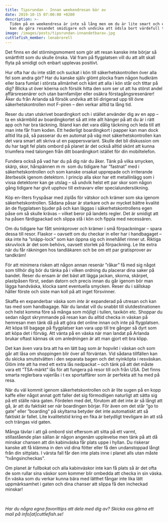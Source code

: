 ```yaml
---
title: Tipsrundan - Innan weekendresan bär av
date: 2019-10-15 07:00:00 +0200
description: >-
  Tiden på en weekendresa är inte så lång men om du är lite smart och effektiv
  kan du göra resandet smidigare och undvika att ödsla bort värdefull tid.
image: /images/posts/tipsrundan-innandetbarav.jpg
cuttlefish_member: lenabrorell
---
```


Det finns en del störningsmoment som gör att resan kanske inte börjar s&aring; sm&auml;rtfritt som du skulle önska. V&auml;l fram p&aring; flygplatsen vill du att allt skall flyta p&aring; smidigt och enbart upplevas positivt.

Hur ofta har du inte st&aring;tt och suckat i kön till s&auml;kerhetskontrollen över alla fel som andra gör? Har du kanske sj&auml;lv glömt plocka fram n&aring;gon hudkr&auml;m eller bara fumlat i största allm&auml;nhet och k&auml;nt att alla i kön st&aring;r och tittar p&aring; dig? Blicka ut över köerna och försök hitta den som ser ut att ha störst andel aff&auml;rsresen&auml;rer och utan barnfamiljer eller os&auml;kra förstag&aring;ngsresen&auml;rer\! &Aring;ker du fr&aring;n Arlanda s&aring; försök undvika att bli dirigerad upp till övre s&auml;kerhetskontrollen mot F-piren – den verkar alltid ta l&aring;ng tid.

Reser du utan utskrivet boardingkort och i st&auml;llet anv&auml;nder dig av en app – ta en sk&auml;rmbild av boardingkortet s&aring; att inte allt h&auml;nger p&aring; att du &auml;r i r&auml;tt app och har bra t&auml;ckning. Ibland kan det vara d&aring;lig t&auml;ckning och leda till att man inte f&aring;r fram koden. Ett hederligt boardingkort i papper kan man dock alltid lita p&aring;, s&aring; passerar du en automat p&aring; v&auml;g mot s&auml;kerhetskontrollen kan det vara smart att skriva ut en pappersvariant. Skulle det bli diskussion om du har tagit fel plats ombord p&aring; planet &auml;r det ocks&aring; alltid skönt att kunna triumfera med talongen fr&aring;n ditt boardingkort ist&auml;llet för din mobiltelefon.

Fundera ocks&aring; p&aring; vad har du p&aring; dig n&auml;r du &aring;ker. T&auml;nk p&aring; vilka smycken, sk&auml;rp, skor, h&aring;rsp&auml;nnen m m &nbsp;som du tidigare har ”fastnat” med i s&auml;kerhetskontrollen och som kanske orsakat upprepade och irriterande &aring;terbesök igenom detektorn. I princip alla skor har ett metallinl&auml;gg som i vissa detektorer kan ge utslag – s&aring; undvik helst ett par skor som n&aring;gon g&aring;ng tidigare har givit upphov till extravarv eller specialundersökning.

Köp en-liters frysp&aring;sar med zipl&aring;s för v&auml;tskor och kr&auml;mer som ska igenom s&auml;kerhetskontrollen. S&aring;dana p&aring;sar &auml;r starkare och av mycket b&auml;ttre kvalit&eacute; &auml;n de flygplatsen bjuder p&aring; och kan l&auml;ggas i s&auml;kerhetskontrollens egen p&aring;se om s&aring; skulle kr&auml;vas – vilket beror p&aring; landets regler. Det &auml;r smidigt att ha p&aring;sen f&auml;rdigpackad och slippa st&aring; i kön och fippla med necess&auml;ren.

Om du tidigare har f&aring;tt sminkprover och kr&auml;mer i sm&aring; förpackningar – spara dessa till resor. Flaskor – oavsett om du checkar in eller har i handbagaget – ska inte ha ”sn&auml;pp-lock” som kan öppna sig och inneh&aring;llet rinner ut. Riktiga skruvlock &auml;r det som behövs, oavsett storlek p&aring; förpackning. Le lite extra n&auml;r du f&aring;r r&auml;kningen hos tandl&auml;karen och be om ett par gratisprover av tandkr&auml;m\!

För att minimera risken att n&aring;gon annan resen&auml;r ”r&aring;kar” f&aring; med sig n&aring;got som tillhör dig bör du t&auml;nka p&aring; i vilken ordning du placerar dina saker p&aring; bandet. Reser du ensam &auml;r det b&auml;st att l&auml;gga jackan, skorna, sk&auml;rpet, plastp&aring;sen först, sedan datorn och precis innan du g&aring;r igenom bör man l&auml;gga handv&auml;ska, klocka samt eventuella smycken. Reser du i s&auml;llskap h&aring;ller förste och siste man koll p&aring; att inget försvinner.

Skaffa en expanderbar v&auml;ska som *inte* &auml;r expanderad p&aring; utresan och kan tas med som handbagage. N&auml;r du landat vill du snabbt till slutdestinationen och helst komma före s&aring; m&aring;nga som möjligt i tullen, taxikön etc. Shoppar du sedan n&aring;got skrymmande p&aring; resan kan du alltid checka in v&auml;skan p&aring; hemresan men t&auml;nk d&aring; p&aring; att göra det online innan och inte p&aring; flygplatsen. Att köpa till bagage p&aring; flygplatser kan vara upp till tre g&aring;nger s&aring; dyrt som att köpa det i förv&auml;g. Att v&auml;nta p&aring; en v&auml;ska n&auml;r man landat p&aring; Arlanda brukar oftast k&auml;nnas ok om anledningen &auml;r att man gjort ett bra klipp.

Det kan &auml;ven vara bra att ha en l&auml;tt bag som &auml;r hopvikt i v&auml;skan och som g&aring;r att l&aring;sa om shoppingen blir över all förv&auml;ntan. Vid s&aring;dana tillf&auml;llen kan du skicka smutstv&auml;tten i den separata bagen och det nyinköpta i resv&auml;skan. Glöm inte att ha med ett extra l&aring;s nedpackat – och t&auml;nk p&aring; att det m&aring;ste vara ett ”TSA-m&auml;rkt” l&aring;s för att fungera p&aring; resor till och fr&aring;n USA. Det finns smarta reglerbara vajerl&aring;s i t ex sportaff&auml;rer som &auml;r perfekta att ha med p&aring; resa.

N&auml;r du v&auml;l kommit igenom s&auml;kerhetskontrollen och &auml;r lite sugen p&aring; en kopp kaffe eller n&aring;got annat gott faller det sig förmodligen naturligt att s&auml;tta sig p&aring; ett st&auml;lle n&auml;ra gaten. Fördelen med det, förutom att det inte &auml;r s&aring; l&aring;ngt att g&aring;, &auml;r att du faktiskt ser n&auml;r boardingen börjar. För &auml;ven om det st&aring;r ”go to gate” eller ”boarding" p&aring; skyltarna betyder det inte automatiskt att s&aring; faktiskt &auml;r fallet. Lite kvalitetstid kring en fika &auml;r betydligt trevligare &auml;n att st&aring; och tr&auml;ngas vid gaten.

M&aring;nga t&auml;vlar i att g&aring; ombord sist eftersom att sitta p&aring; ett varmt, stillast&aring;ende plan s&auml;llan &auml;r n&aring;gon angen&auml;m upplevelse men t&auml;nk p&aring; att d&aring; minskar chansen att din kabinv&auml;ska f&aring;r plats uppe i hyllan. Du riskerar kanske att f&aring; kl&auml;mma in den vid dina fötter eller f&aring; den undanstoppad l&aring;ngt fr&aring;n din sittplats. I v&auml;rsta fall f&aring;r den inte plats inne i planet alls utan m&aring;ste ”tv&aring;ngsincheckas".

Om planet &auml;r fullbokat och alla kabinv&auml;skor inte kan f&aring; plats s&aring; &auml;r det ofta de som rullar sina v&auml;skor som kommer blir ombedda att checka in sin v&auml;ska. En v&auml;ska som du verkar kunna b&auml;ra med l&auml;tthet f&aring;ngar inte lika l&auml;tt uppm&auml;rksamhet i gaten och dina chanser att slippa f&aring; den incheckad minskar\!

&nbsp;

*Har du n&aring;gra egna favorittips att dela med dig av? Skicka oss g&auml;rna ett mail p&aring; info\[at\]cuttlefish.se\!*

&nbsp;